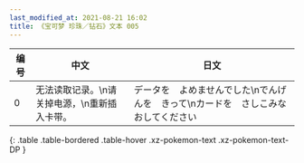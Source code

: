 ```yaml
---
last_modified_at: 2021-08-21 16:02
title: 《宝可梦 珍珠／钻石》文本 005
---
```

| 编号 | 中文 | 日文 |
| ---- | ---- | ---- |
| 0 | 无法读取记录。\n请关掉电源，\n重新插入卡带。 | データを　よめませんでした\nでんげんを　きって\nカードを　さしこみなおしてください |
{: .table .table-bordered .table-hover .xz-pokemon-text .xz-pokemon-text-DP }